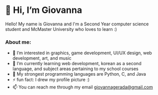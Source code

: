 # 👋 Hi, I’m Giovanna

Hello! My name is Giovanna and I'm a Second Year computer science student and McMaster University who loves to learn :)

### About me:
- 👀 I’m interested in graphics, game development, UI/UX design, web development, art, and music
- 🌱 I’m currently learning web development, korean as a second language, and subject areas pertaining to my school courses
- 💪 My strongest programming languages are Python, C, and Java
- ⚡ fun fact: I drew my profile picture :)
- 📫 You can reach me through my email [giovannagerada@gmail.com](mailto:giovannagerada@gmail.com)
<!---
giovannager/giovannager is a ✨ special ✨ repository because its `README.md` (this file) appears on your GitHub profile.
You can click the Preview link to take a look at your changes.
--->
